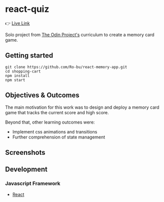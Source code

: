 # react-quiz

:point_right: [Live Link](https://ro-bu.github.io/react-memory-app/)

Solo project from [The Odin Project's](https://theodinproject.com/) curriculum to create a memory card game.

## Getting started

```
git clone https://github.com/Ro-bu/react-memory-app.git
cd shopping-cart
npm install
npm start
```

## Objectives & Outcomes

The main motivation for this work was to design and deploy a memory card game that tracks the current score and high score.

Beyond that, other learning outcomes were:

- Implement css animations and transitions
- Further comprehension of state management

## Screenshots

## Development

### Javascript Framework

- [React](https://github.com/facebook/create-react-app)